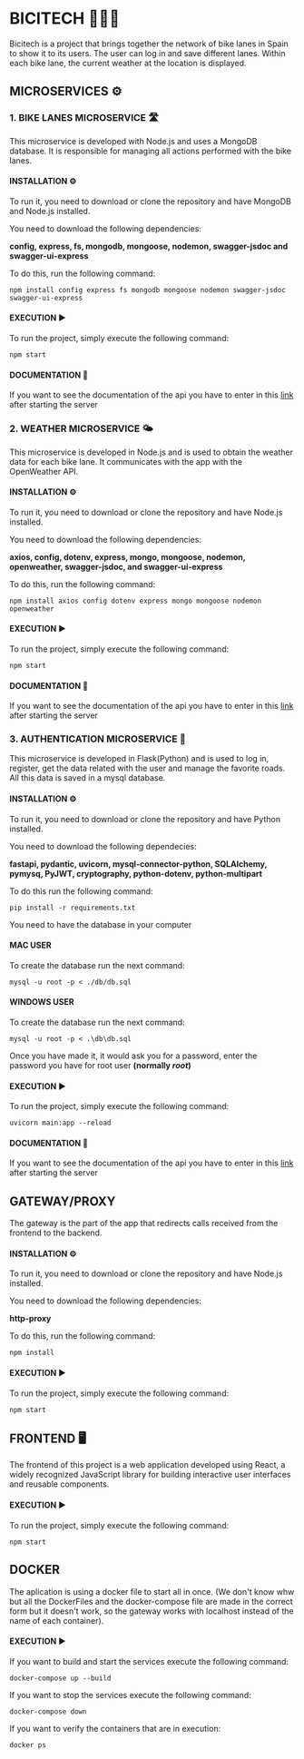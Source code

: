 # BICITECH 🚴🏼‍♀️
Bicitech is a project that brings together the network of bike lanes in Spain to show it to its users. The user can log in and save different lanes. Within each bike lane, the current weather at the location is displayed.

## MICROSERVICES ⚙️

### 1. BIKE LANES MICROSERVICE 🛣️
This microservice is developed with Node.js and uses a MongoDB database. It is responsible for managing all actions performed with the bike lanes.

#### INSTALLATION ⚙️
To run it, you need to download or clone the repository and have MongoDB and Node.js installed.

You need to download the following dependencies:

**config, express, fs, mongodb, mongoose, nodemon, swagger-jsdoc and swagger-ui-express**

To do this, run the following command:

    npm install config express fs mongodb mongoose nodemon swagger-jsdoc swagger-ui-express

#### EXECUTION ▶️
To run the project, simply execute the following command:

    npm start

#### DOCUMENTATION 📄
If you want to see the documentation of the api you have to enter in this [link](http:localhost:9000/api-docs) after starting the server

### 2. WEATHER MICROSERVICE 🌤️
This microservice is developed in Node.js and is used to obtain the weather data for each bike lane. It communicates with the app with the OpenWeather API.

#### INSTALLATION ⚙️
To run it, you need to download or clone the repository and have Node.js installed.

You need to download the following dependencies:

**axios, config, dotenv, express, mongo, mongoose, nodemon, openweather, swagger-jsdoc, and swagger-ui-express**

To do this, run the following command:

    npm install axios config dotenv express mongo mongoose nodemon openweather 

#### EXECUTION ▶️
To run the project, simply execute the following command:
    
    npm start

#### DOCUMENTATION 📄
If you want to see the documentation of the api you have to enter in this [link](http:localhost:2000/api-docs) after starting the server

### 3. AUTHENTICATION MICROSERVICE 🪪
This microservice is developed in Flask(Python) and is used to log in, register, get the data related with the user and manage the favorite roads. All this data is saved in a mysql database.

#### INSTALLATION ⚙️
To run it, you need to download or clone the repository and have Python installed.

You need to download the following dependecies:

**fastapi, pydantic, uvicorn, mysql-connector-python, SQLAlchemy, pymysq, PyJWT, cryptography, python-dotenv, python-multipart**

To do this run the following command:

    pip install -r requirements.txt

You need to have the database in your computer

#### MAC USER
To create the database run the next command:

    mysql -u root -p < ./db/db.sql

#### WINDOWS USER

To create the database run the next command:

    mysql -u root -p < .\db\db.sql

Once you have made it, it would ask you for a password, enter the password you have for root user **(normally *root*)**

#### EXECUTION ▶️
To run the project, simply execute the following command:
    
    uvicorn main:app --reload

#### DOCUMENTATION 📄
If you want to see the documentation of the api you have to enter in this [link](http:localhost:8000/api-docs) after starting the server

## GATEWAY/PROXY

The gateway is the part of the app that redirects calls received from the frontend to the backend.

#### INSTALLATION ⚙️

To run it, you need to download or clone the repository and have Node.js installed.

You need to download the following dependencies:

**http-proxy**

To do this, run the following command:

    npm install

#### EXECUTION ▶

To run the project, simply execute the following command:
    
    npm start

## FRONTEND 🖥️ 
The frontend of this project is a web application developed using React, a widely recognized JavaScript library for building interactive user interfaces and reusable components.

#### EXECUTION ▶
To run the project, simply execute the following command:

    npm start

## DOCKER
The aplication is using a docker file to start all in once. (We don't know whw but all the DockerFiles and the docker-compose file are made in the correct form but it doesn't work, so the gateway works with localhost instead of the name of each container).

#### EXECUTION ▶
If you want to build and start the services execute the following command:

    docker-compose up --build

If you want to stop the services execute the following command:

    docker-compose down

If you want to verify the containers that are in execution:

    docker ps